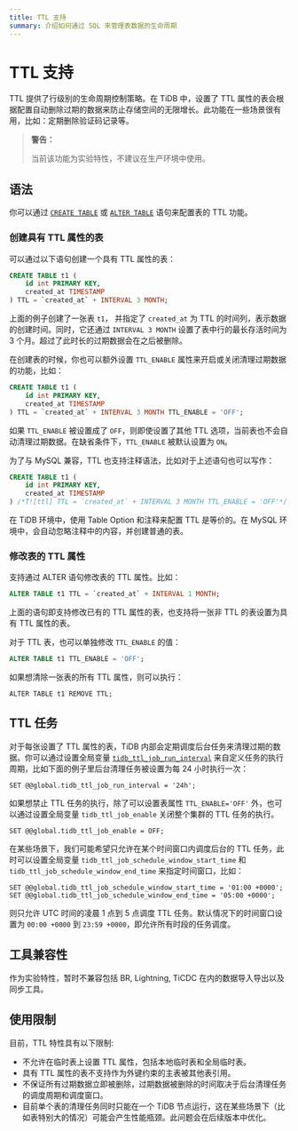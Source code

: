```yaml
---
title: TTL 支持
summary: 介绍如何通过 SQL 来管理表数据的生命周期
---
```


# TTL 支持

TTL 提供了行级别的生命周期控制策略。在 TiDB 中，设置了 TTL 属性的表会根据配置自动删除过期的数据来防止存储空间的无限增长。此功能在一些场景很有用，比如：定期删除验证码记录等。

> **警告：**
>
> 当前该功能为实验特性，不建议在生产环境中使用。

## 语法

你可以通过 [`CREATE TABLE`](/sql-statements/sql-statement-create-table.md) 或 [`ALTER TABLE`](/sql-statements/sql-statement-alter-table.md) 语句来配置表的 TTL 功能。

### 创建具有 TTL 属性的表

可以通过以下语句创建一个具有 TTL 属性的表：

```sql
CREATE TABLE t1 (
    id int PRIMARY KEY,
    created_at TIMESTAMP
) TTL = `created_at` + INTERVAL 3 MONTH;
```

上面的例子创建了一张表 `t1`， 并指定了 `created_at` 为 TTL 的时间列，表示数据的创建时间。同时，它还通过 `INTERVAL 3 MONTH` 设置了表中行的最长存活时间为 3 个月。超过了此时长的过期数据会在之后被删除。

在创建表的时候，你也可以额外设置 `TTL_ENABLE` 属性来开启或关闭清理过期数据的功能，比如：

```sql
CREATE TABLE t1 (
    id int PRIMARY KEY,
    created_at TIMESTAMP
) TTL = `created_at` + INTERVAL 3 MONTH TTL_ENABLE = 'OFF';
```

如果 `TTL_ENABLE` 被设置成了 `OFF`，则即使设置了其他 TTL 选项，当前表也不会自动清理过期数据。在缺省条件下，`TTL_ENABLE` 被默认设置为 `ON`。

为了与 MySQL 兼容，TTL 也支持注释语法，比如对于上述语句也可以写作：

```sql
CREATE TABLE t1 (
    id int PRIMARY KEY,
    created_at TIMESTAMP
) /*T![ttl] TTL = `created_at` + INTERVAL 3 MONTH TTL_ENABLE = 'OFF'*/;
```

在 TiDB 环境中，使用 Table Option 和注释来配置 TTL 是等价的。在 MySQL 环境中，会自动忽略注释中的内容，并创建普通的表。

### 修改表的 TTL 属性

支持通过 ALTER 语句修改表的 TTL 属性。比如：

```sql
ALTER TABLE t1 TTL = `created_at` + INTERVAL 1 MONTH;
```

上面的语句即支持修改已有的 TTL 属性的表，也支持将一张非 TTL 的表设置为具有 TTL 属性的表。

对于 TTL 表，也可以单独修改 `TTL_ENABLE` 的值：

```sql
ALTER TABLE t1 TTL_ENABLE = 'OFF';
```

如果想清除一张表的所有 TTL 属性，则可以执行：

```
ALTER TABLE t1 REMOVE TTL;
```

## TTL 任务

对于每张设置了 TTL 属性的表，TiDB 内部会定期调度后台任务来清理过期的数据。你可以通过设置全局变量 [`tidb_ttl_job_run_interval`](/system-variables.md#tidb_ttl_job_run_interval-从-v650-版本开始引入) 来自定义任务的执行周期，比如下面的例子里后台清理任务被设置为每 24 小时执行一次：

```
SET @@global.tidb_ttl_job_run_interval = '24h';
```

如果想禁止 TTL 任务的执行，除了可以设置表属性 `TTL_ENABLE='OFF'` 外，也可以通过设置全局变量 `tidb_ttl_job_enable` 关闭整个集群的 TTL 任务的执行。 

```
SET @@global.tidb_ttl_job_enable = OFF;
```

在某些场景下，我们可能希望只允许在某个时间窗口内调度后台的 TTL 任务，此时可以设置全局变量 `tidb_ttl_job_schedule_window_start_time` 和 `tidb_ttl_job_schedule_window_end_time` 来指定时间窗口，比如：

```
SET @@global.tidb_ttl_job_schedule_window_start_time = '01:00 +0000';
SET @@global.tidb_ttl_job_schedule_window_end_time = '05:00 +0000';
```

则只允许 UTC 时间的凌晨 1 点到 5 点调度 TTL 任务。默认情况下的时间窗口设置为 `00:00 +0000` 到 `23:59 +0000`，即允许所有时段的任务调度。

## 工具兼容性

作为实验特性，暂时不兼容包括 BR, Lightning, TiCDC 在内的数据导入导出以及同步工具。

## 使用限制

目前，TTL 特性具有以下限制:

* 不允许在临时表上设置 TTL 属性，包括本地临时表和全局临时表。
* 具有 TTL 属性的表不支持作为外键约束的主表被其他表引用。
* 不保证所有过期数据立即被删除，过期数据被删除的时间取决于后台清理任务的调度周期和调度窗口。
* 目前单个表的清理任务同时只能在一个 TiDB 节点运行，这在某些场景下（比如表特别大的情况）可能会产生性能瓶颈。此问题会在后续版本中优化。
